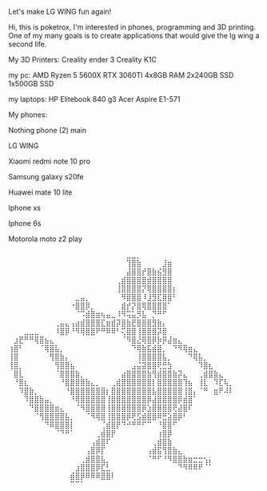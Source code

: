 Let's make LG WING fun again!

Hi, this is poketrox, I'm interested in phones, programming and 3D printing. One of my many goals is to create applications that would give the lg wing a second life.

My 3D Printers:
Creality ender 3
Creality K1C

my pc:
AMD Ryzen 5 5600X
RTX 3060TI
4x8GB RAM
2x240GB SSD
1x500GB SSD

my laptops:
HP Elitebook 840 g3
Acer Aspire E1-571


My phones:

Nothing phone (2) main

LG WING

Xiaomi redmi note 10 pro

Samsung galaxy s20fe

Huawei mate 10 lite

Iphone xs

Iphone 6s

Motorola moto z2 play



⠀⠀⠀⠀⠀⠀⠀⠀⠀⠀⠀⠀⠀⠀⠀⠀⠀⠀⠀⠀⠀⠀⠀⣀⣀⡀⠀⠀⠀⠀⠀⠀⠀⠀⠀⠀⠀⠀⠀⠀⠀⠀⠀⠀
⠀⠀⠀⠀⠀⠀⠀⠀⠀⠀⠀⠀⠀⠀⠀⠀⠀⠀⠀⠀⠀⠀⠀⢹⣿⣷⠀⠀⠀⠀⣸⣶⠀⠀⠀⠀⠀⠀⠀⠀⠀⠀⠀⠀
⠀⠀⠀⠀⠀⠀⠀⠀⠀⠀⠀⠀⠀⠀⠀⠀⠀⠀⠀⠀⠀⠀⠀⣼⣿⣿⡞⣿⣷⣮⣻⣿⠀⠀⠀⠀⠀⠀⠀⠀⠀⠀⠀⠀
⠀⠀⠀⠀⠀⠀⠀⠀⠀⠀⠀⠀⠀⠀⠀⠀⠀⠀⠀⠀⠀⢀⣾⣿⣿⣿⣿⣾⣿⣿⣿⣿⠀⠀⠀⠀⠀⠀⠀⠀⠀⠀⠀⠀
⠀⠀⠀⠀⠀⠀⠀⠀⠀⠀⠀⠀⠀⠀⠀⠀⠀⠀⠀⠀⠀⢸⣿⣿⣿⣿⡝⢿⣿⣿⣿⣿⡆⠀⠀⠀⠀⠀⠀⠀⠀⠀⠀⠀
⠀⠀⠀⠀⠀⠀⠀⠀⠀⠀⠀⠀⠀⣀⣤⡀⠀⠀⠀⠀⠀⠀⠻⣿⣿⣿⠸⣸⣻⣏⣿⣿⠃⠀⠀⠀⠀⠀⠀⠀⠀⠀⠀⠀
⠀⠀⠀⠀⠀⠀⠀⠀⠀⠀⠀⠀⠐⣿⣿⡿⡀⠀⠀⠀⠀⠀⣾⡞⡝⣿⢿⣿⣿⣿⣿⠁⠀⠀⠀⠀⠀⠀⠀⠀⠀⠀⠀⠀
⠀⠀⠀⠀⠀⠀⠀⠀⠀⠀⠀⠀⠀⠈⠩⣾⣿⣶⢦⣤⣀⠸⠻⢭⣥⡻⣧⠀⡙⠛⠋⠀⠀⠀⠀⠀⠀⠀⠀⠀⠀⠀⠀⠀
⠀⠀⠀⠀⠀⠀⠀⠀⠀⢀⣤⣄⢠⣴⣾⣿⣿⣿⣏⣶⣾⡽⣿⣷⣟⣿⣿⣿⣻⣷⡄⠀⠀⠀⠀⠀⠀⠀⠀⠀⠀⠀⠀⠀
⠀⠀⠀⣀⣀⣀⠀⠀⠀⠸⣿⡿⠘⠻⢿⣿⣿⠟⠛⠿⠿⠃⢍⣿⣿⢸⣿⣿⣿⡽⣿⠀⠀⠀⠀⠀⠀⠀⠀⠀⠀⠀⠀⠀
⠀⣰⣟⠛⠛⢿⣿⣦⣄⠀⠀⠀⠀⠀⠀⠀⠀⠀⠀⠀⠀⠀⠈⠻⣿⣜⢿⣿⡿⡷⡿⣼⣶⣄⠀⠀⠀⠀⠀⠀⠀⠀⠀⠀
⢰⣿⠃⠀⠀⠀⠈⢿⣿⣧⡀⠀⠀⠀⠀⠀⠀⠀⠀⠀⠀⠀⠀⠀⠙⢿⣷⣯⣾⣿⡀⠀⠙⠻⢿⣶⣄⠀⠀⠀⠀⠀⠀⠀
⢸⣿⠀⠀⠀⠀⠀⠀⢻⣿⣷⡄⠀⠀⠀⠀⠀⠀⠀⠀⠀⠀⠀⠀⠀⢸⣿⣿⣿⣿⣧⡀⠀⠀⠀⠙⢿⣧⡀⠀⠀⠀⠀⠀
⢸⣿⡀⠀⠀⠀⠀⠀⠀⢻⣿⣿⣦⠀⠀⠀⠀⠀⠀⠀⠀⠀⠀⠀⣠⣬⣽⣿⣿⢟⣛⣳⠀⠀⠀⠀⠀⠹⣿⣆⠀⠀⠀⠀
⠀⣿⣇⠀⠀⠀⠀⠀⠀⠈⣿⣿⣿⣷⡀⠀⠀⠀⠀⠀⠀⠀⣴⣿⣿⣿⣿⣷⢻⣾⣿⣿⣷⡽⣄⠀⠀⢀⣾⣿⣷⣄⠀⠀
⠀⠘⣿⣆⠀⠀⠀⠀⠀⠀⠘⣿⣿⣿⣿⣷⣄⡀⠀⠀⢀⣾⣿⣿⣿⣿⣿⣿⡇⣿⣿⣿⣿⣿⢹⣦⠀⢸⣇⠀⠹⣏⢧⡀
⠀⠀⠹⣿⣷⡀⠀⠀⠀⠀⠀⠘⣿⣿⣿⣿⣿⣿⣿⡆⣿⣿⣿⣿⣿⣿⣿⣿⣧⣿⣿⣿⣿⣿⢸⣿⡄⠈⠛⠀⣶⠟⠼⠇
⠀⠀⠀⠹⣿⣿⣷⣤⡀⠀⠀⠀⠘⢿⣿⣿⣿⣿⣿⢸⣿⣿⣿⣿⣿⣿⣿⡿⣼⣿⣿⣿⣿⡿⣾⣿⠁⠀⠀⠀⠀⠀⠀⠀
⠀⠀⠀⠀⠙⣿⣿⣿⣿⣶⣄⠀⠀⠈⠻⣿⣿⣿⣿⢸⣿⣿⣿⣿⣿⣿⡿⣱⣿⣿⣿⣿⢟⣼⣿⠏⠀⠀⠀⠀⠀⠀⠀⠀
⠀⠀⠀⠀⠀⠈⢻⣿⣿⣿⣿⣧⡀⠀⠀⠈⠻⢿⣿⢸⣿⣿⣿⡿⢟⣫⣾⣿⣿⠿⣛⣵⣿⡿⠃⠀⠀⠀⠀⠀⠀⠀⠀⠀
⠀⠀⠀⠀⠀⠀⠀⠙⠿⣿⣿⣿⡇⠀⠀⠀⠀⠀⢈⣾⣿⡟⠙⠚⠛⠛⠋⠉⠀⠘⣿⣿⠋⠀⠀⠀⠀⠀⠀⠀⠀⠀⠀⠀
⠀⠀⠀⠀⠀⠀⠀⠀⠀⠈⠙⠛⠁⠀⠀⠀⠀⢀⣾⣿⡟⠀⠀⠀⠀⠀⠀⠀⠀⢰⣿⡿⠀⠀⠀⠀⠀⠀⠀⠀⠀⠀⠀⠀
⠀⠀⠀⠀⠀⠀⠀⠀⠀⠀⠀⠀⠀⠀⠀⠀⢠⣾⣿⠏⠀⠀⠀⠀⠀⠀⠀⠀⢀⣾⣿⣷⠀⠀⠀⠀⠀⠀⠀⠀⠀⠀⠀⠀
⠀⠀⠀⠀⠀⠀⠀⠀⠀⠀⠀⠀⠀⠀⠀⢠⣿⡿⡏⠀⠀⠀⠀⠀⠀⠀⠀⢠⣾⣯⢻⣿⣷⣄⠀⠀⠀⠀⠀⠀⠀⠀⠀⠀
⠀⠀⠀⠀⠀⠀⠀⠀⠀⠀⠀⠀⠀⠀⢀⣾⣿⣿⣧⡀⠀⠀⠀⠀⠀⠀⠀⠈⠛⠋⠘⠻⣿⣿⣷⣶⣒⣒⢢⡄⠀⠀⠀⠀
⠀⠀⠀⠀⠀⠀⠀⠀⠀⠀⠀⠀⠀⣰⣿⣿⣿⡿⣏⣃⠀⠀⠀⠀⠀⠀⠀⠀⠀⠀⠀⠀⠀⠙⠻⠿⠿⠟⠈⠁⠀⠀⠀⠀
⠀⠀⠀⠀⠀⠀⠀⠀⠀⠀⠀⠀⣾⣿⡿⠿⠿⠿⣿⣿⠇⠀⠀⠀⠀⠀⠀⠀⠀⠀⠀⠀⠀⠀⠀⠀⠀⠀⠀⠀⠀⠀⠀⠀
⠀⠀⠀⠀⠀⠀⠀⠀⠀⠀⠀⠀⠉⠉⠁⠀⠀⠀⠀⠀⠀⠀⠀⠀⠀⠀⠀⠀⠀⠀⠀⠀⠀⠀⠀⠀⠀⠀⠀⠀⠀⠀⠀⠀

